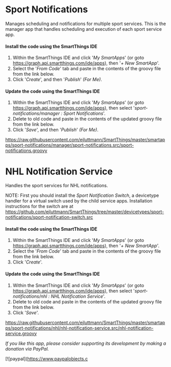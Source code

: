 <h1>Sport Notifications</h1>
Manages scheduling and notifications for multiple sport services.  This is the manager app that handles scheduling and execution of each sport service app.

#### Install the code using the SmartThings IDE

1. Within the SmartThings IDE and click '*My SmartApps*' (or goto https://graph.api.smartthings.com/ide/apps), then '*+ New SmartApp*'. 
2. Select the '*From Code*' tab and paste in the contents of the groovy file from the link below.
3. Click '*Create*', and then '*Publish*' *(For Me)*.

#### Update the code using the SmartThings IDE

1. Within the SmartThings IDE and click '*My SmartApps*' (or goto https://graph.api.smartthings.com/ide/apps), then select '*sport-notifications/manager : Sport Notifications*'.
2. Delete to old code and paste in the contents of the updated groovy file from the link below.
3. Click '*Save*', and then '*Publish*' *(For Me)*.

https://raw.githubusercontent.com/ejluttmann/SmartThings/master/smartapps/sport-notifications/manager/sport-notifications.src/sport-notifications.groovy


<h1>NHL Notification Service</h1>
Handles the sport services for NHL notifications.

NOTE:  First you should install the *Sport Notification Switch*, a devicetype handler for a virtual switch used by the child service apps.  Installation instructions for the switch are at https://github.com/ejluttmann/SmartThings/tree/master/devicetypes/sport-notifications/sport-notification-switch.src

#### Install the code using the SmartThings IDE

1. Within the SmartThings IDE and click '*My SmartApps*' (or goto https://graph.api.smartthings.com/ide/apps), then '*+ New SmartApp*'. 
2. Select the '*From Code*' tab and paste in the contents of the groovy file from the link below.
3. Click '*Create*'.

#### Update the code using the SmartThings IDE

1. Within the SmartThings IDE and click '*My SmartApps*' (or goto https://graph.api.smartthings.com/ide/apps), then select '*sport-notifications/nhl : NHL Notification Service*'. 
2. Delete to old code and paste in the contents of the updated groovy file from the link below.
3. Click '*Save*'.

https://raw.githubusercontent.com/ejluttmann/SmartThings/master/smartapps/sport-notifications/nhl/nhl-notification-service.src/nhl-notification-service.groovy


*If you like this app, please consider supporting its development by making a
donation via PayPal.*

[![paypal](https://www.paypalobjects.c
